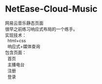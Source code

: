 # NetEase-Cloud-Music
网易云音乐静态页面<br/>
很早之前练习响应式布局的一个练手。<br/>
实现技术：<br/>
&nbsp;&nbsp;html+css<br/>
&nbsp;&nbsp;响应式+媒体查询<br/>
包含页面：<br/>
&nbsp;&nbsp;首页<br/>
&nbsp;&nbsp;主播电台<br/>
&nbsp;&nbsp;注册<br/>
&nbsp;&nbsp;登录
 

